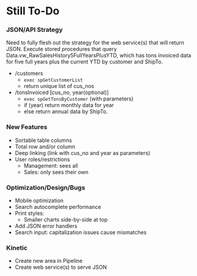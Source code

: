 # Still To-Do

### JSON/API Strategy


Need to fully flesh out the strategy for the web service(s) that will return JSON.  Execute stored procedures that query Data.vw_RawSalesHistory5FullYearsPlusYTD, which has tons invoiced data for five full years plus the current YTD by customer and ShipTo.

* /customers
  * `exec spGetCustomerList`
  * return unique list of cus_nos
* /tonsInvoiced [cus_no, year(optional)]
  * `exec spGetTonsByCustomer` (with parameters)
  * if (year) return monthly data for year
  * else return annual data by ShipTo.


### New Features

* Sortable table columns
* Total row and/or column
* Deep linking (link with cus_no and year as parameters)
* User roles/restrictions
  * Management:  sees all
  * Sales: only sees their own


### Optimization/Design/Bugs

* Mobile optimization
* Search autocomplete performance
* Print styles:
  * Smaller charts side-by-side at top
* Add JSON error handlers
* Search input: capitalization issues cause mismatches


### Kinetic

* Create new area in Pipeline
* Create web service(s) to serve JSON

